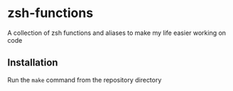 # zsh-functions
A collection of zsh functions and aliases to make my life easier working on code

## Installation

Run the `make` command from the repository directory
